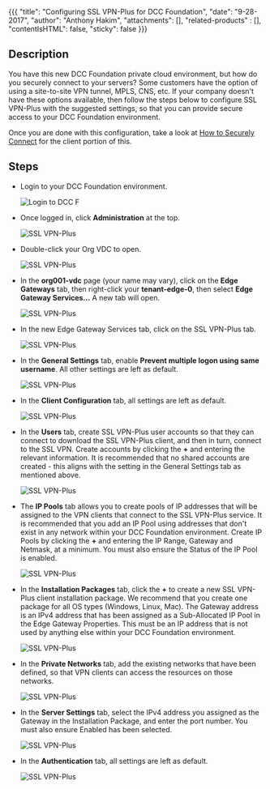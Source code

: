 {{{
  "title": "Configuring SSL VPN-Plus for DCC Foundation",
  "date": "9-28-2017",
  "author": "Anthony Hakim",
  "attachments": [],
  "related-products" : [],
  "contentIsHTML": false,
  "sticky": false
}}}

## Description
You have this new DCC Foundation private cloud environment, but how do you securely connect to your servers? Some customers have the option of using a site-to-site VPN tunnel, MPLS, CNS, etc. If your company doesn't have these options available, then follow the steps below to configure SSL VPN-Plus with the suggested settings, so that you can provide secure access to your DCC Foundation environment.

Once you are done with this configuration, take a look at [How to Securely Connect](how-to-securely-connect.md) for the client portion of this.

## Steps
* Login to your DCC Foundation environment.

  ![Login to DCC F](../../images/dccf/login-to-dcc-f.png)

* Once logged in, click __Administration__ at the top.

  ![SSL VPN-Plus](../../images/dccf/configuring-sslvpn-plus1.png)

* Double-click your Org VDC to open.

  ![SSL VPN-Plus](../../images/dccf/configuring-sslvpn-plus2.png)

* In the __org001-vdc__ page (your name may vary), click on the __Edge Gateways__ tab, then right-click your __tenant-edge-0__, then select __Edge Gateway Services...__ A new tab will open.

  ![SSL VPN-Plus](../../images/dccf/configuring-sslvpn-plus3.png)

* In the new Edge Gateway Services tab, click on the SSL VPN-Plus tab.

  ![SSL VPN-Plus](../../images/dccf/configuring-sslvpn-plus4.png)

* In the __General Settings__ tab, enable __Prevent multiple logon using same username__. All other settings are left as default.

  ![SSL VPN-Plus](../../images/dccf/configuring-sslvpn-plus5.png)

* In the __Client Configuration__ tab, all settings are left as default.

  ![SSL VPN-Plus](../../images/dccf/configuring-sslvpn-plus6.png)

* In the __Users__ tab, create SSL VPN-Plus user accounts so that they can connect to download the SSL VPN-Plus client, and then in turn, connect to the SSL VPN. Create accounts by clicking the __+__ and entering the relevant information. It is recommended that no shared accounts are created - this aligns with the setting in the General Settings tab as mentioned above.

  ![SSL VPN-Plus](../../images/dccf/configuring-sslvpn-plus7.png)

* The __IP Pools__ tab allows you to create pools of IP addresses that will be assigned to the VPN clients that connect to the SSL VPN-Plus service. It is recommended that you add an IP Pool using addresses that don't exist in any network within your DCC Foundation environment. Create IP Pools by clicking the __+__ and entering the IP Range, Gateway and Netmask, at a minimum. You must also ensure the Status of the IP Pool is enabled.

  ![SSL VPN-Plus](../../images/dccf/configuring-sslvpn-plus8.png)

* In the __Installation Packages__ tab, click the __+__ to create a new SSL VPN-Plus client installation package. We recommend that you create one package for all OS types (Windows, Linux, Mac). The Gateway address is an IPv4 address that has been assigned as a Sub-Allocated IP Pool in the Edge Gateway Properties. This must be an IP address that is not used by anything else within your DCC Foundation environment.

  ![SSL VPN-Plus](../../images/dccf/configuring-sslvpn-plus9.png)

* In the __Private Networks__ tab, add the existing networks that have been defined, so that VPN clients can access the resources on those networks.

  ![SSL VPN-Plus](../../images/dccf/configuring-sslvpn-plus10.png)

* In the __Server Settings__ tab, select the IPv4 address you assigned as the Gateway in the Installation Package, and enter the port number. You must also ensure Enabled has been selected.

  ![SSL VPN-Plus](../../images/dccf/configuring-sslvpn-plus11.png)

* In the __Authentication__ tab, all settings are left as default.

  ![SSL VPN-Plus](../../images/dccf/configuring-sslvpn-plus12.png)
